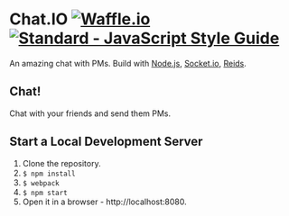 # Chat.IO  [![Waffle.io](https://img.shields.io/waffle/label/evancohen/smart-mirror/in%20progress.svg)](https://waffle.io/yarom82/chat-io) [![Standard - JavaScript Style Guide](https://img.shields.io/badge/code%20style-standard-brightgreen.svg)](http://standardjs.com/)

An amazing chat with PMs. Build with [Node.js](https://nodejs.org/), [Socket.io](https://socket.io/), [Reids](https://redis.io/).

## Chat!

Chat with your friends and send them PMs.

## Start a Local Development Server

1. Clone the repository.
1. `$ npm install`
1. `$ webpack`
1. `$ npm start`
1. Open it in a browser - http://localhost:8080.
